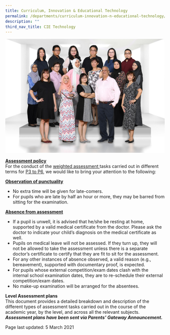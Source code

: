 ```yaml
---
title: Curriculum, Innovation & Educational Technology
permalink: /departments/curriculum-innovation-n-educational-technology/
description: ""
third_nav_title: CIE Technology
---
```

<img src="/images/CIET.jpg">
<p><strong><u>Assessment policy<br /></u></strong>For the conduct of the <u>weighted assessment </u>tasks carried out in different terms for&nbsp;<u>P3 to P6</u>, we would like to bring your attention to the following:</p>
<p><u><strong>Observation of punctuality</strong></u></p>
<ul>
<li>No extra time will be given for late-comers.</li>
<li>For pupils who are late by half an hour or more, they may be barred from sitting for the examination.</li>
</ul>
<p><u><strong>Absence from assessment</strong></u></p>
<ul>
<li>If a pupil is unwell, it is advised that he/she be resting at home, supported by a valid medical certificate from the doctor. Please ask the doctor to indicate your child&rsquo;s diagnosis on the medical certificate as well.&nbsp;</li>
<li>Pupils on medical leave will not be assessed. If they turn up, they will not be allowed to take the assessment unless there is a separate doctor&rsquo;s certificate to certify that they are fit to sit for the assessment.</li>
<li>For any other instances of absence observed, a valid reason (e.g., bereavement), supported with documentary proof, is expected.</li>
<li>For pupils whose external competition/exam dates clash with the internal school examination dates, they are to re-schedule their external competition/exam dates.</li>
<li>No make-up examination will be arranged for the absentees.</li>
</ul>
<p><strong>Level Assessment plans<br /></strong>This document provides a detailed breakdown and description of the different types of assessment tasks carried out in the course of the academic year, by the level, and across all the relevant subjects.<br /><strong><em>Assessment plans have been sent via Parents&rsquo; Gateway Announcement.&nbsp;</em></strong></p>
<p>Page last updated: 5 March 2021</p>